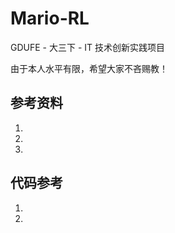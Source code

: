 # Mario-RL
GDUFE - 大三下 - IT 技术创新实践项目



由于本人水平有限，希望大家不吝赐教！



## 参考资料

1. [Easy RL - 强化学习教程]: https://datawhalechina.github.io/easy-rl/#/	"Easy RL - 强化学习教程"

2. [Shusen Wang - 深度强化学习]: https://github.com/wangshusen/DeepLearning "Shusen Wang - 深度强化学习"

3. [深度强化学习落地指南]:https://www.zhihu.com/column/c_1186982555915599872   "深度强化学习落地指南"



## 代码参考

1. [PyTorch - Training a Mario-playing RL Agent]: https://pytorch.org/tutorials/intermediate/mario_rl_tutorial.html

2. [jiseongHAN / Super–Mario-RL]: https://github.com/jiseongHAN/Super-Mario-RL

